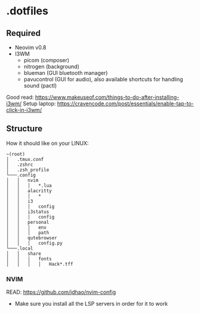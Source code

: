 # .dotfiles

## Required
- Neovim v0.8
- I3WM
  - picom (composer)
  - nitrogen (background)
  - blueman (GUI bluetooth manager)
  - pavucontrol (GUI for audio), also available shortcuts for handling sound (pactl) 
  
Good read: https://www.makeuseof.com/things-to-do-after-installing-i3wm/
Setup laptop: https://cravencode.com/post/essentials/enable-tap-to-click-in-i3wm/

## Structure

How it should like on your LINUX:
```
~(root)
│   .tmux.conf
│   .zshrc
│   .zsh_profile
└───.config
│   │   nvim
│   │   │   *.lua
│   │   alacritty
│   │   │   *
│   │   i3
│   │   │   config
│   │   i3status
│   │   │   config
│   │   personal
│   │   │   env
│   │   │   path
│   │   qutebrowser
│   │   │   config.py
└───.local
│   │   share
│   │   │   fonts
│   │   │   │   Hack*.tff
```

### NVIM
READ: https://github.com/jdhao/nvim-config
- Make sure you install all the LSP servers in order for it to work
